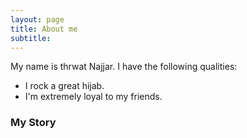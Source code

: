 ```yaml
---
layout: page
title: About me
subtitle: 
---
```


My name is thrwat Najjar. I have the following qualities:

- I rock a great hijab.
- I'm extremely loyal to my friends.

### My Story


